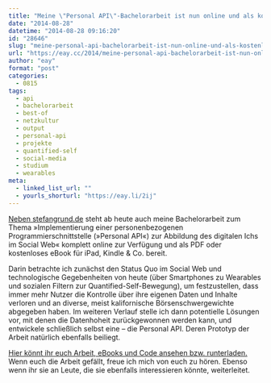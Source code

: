 ```yaml
---
title: "Meine \"Personal API\"-Bachelorarbeit ist nun online und als kostenloses eBook verfügbar"
date: "2014-08-28"
datetime: "2014-08-28 09:16:20"
id: "28646"
slug: "meine-personal-api-bachelorarbeit-ist-nun-online-und-als-kostenloses-ebook-verfuegbar"
url: "https://eay.cc/2014/meine-personal-api-bachelorarbeit-ist-nun-online-und-als-kostenloses-ebook-verfuegbar/"
author: "eay"
format: "post"
categories:
  - 0815
tags:
  - api
  - bachelorarbeit
  - best-of
  - netzkultur
  - output
  - personal-api
  - projekte
  - quantified-self
  - social-media
  - studium
  - wearables
meta:
  - linked_list_url: ""
  - yourls_shorturl: "https://eay.li/2ij"
---
```


[Neben stefangrund.de](//eay.cc/2014/introducing-stefangrund-de/) steht ab heute auch meine Bachelorarbeit zum Thema »Implementierung einer personenbezogenen Programmierschnittstelle (»Personal API«) zur Abbildung des digitalen Ichs im Social Web« komplett online zur Verfügung und als PDF oder kostenloses eBook für iPad, Kindle & Co. bereit.

Darin betrachte ich zunächst den Status Quo im Social Web und technologische Gegebenheiten von heute (über Smartphones zu Wearables und sozialen Filtern zur Quantified-Self-Bewegung), um festzustellen, dass immer mehr Nutzer die Kontrolle über ihre eigenen Daten und Inhalte verloren und an diverse, meist kalifornische Börsenschwergewichte abgegeben haben. Im weiteren Verlauf stelle ich dann potentielle Lösungen vor, mit denen die Datenhoheit zurückgewonnen werden kann, und entwickele schließlich selbst eine – die Personal API. Deren Prototyp der Arbeit natürlich ebenfalls beiliegt.

[Hier könnt ihr euch Arbeit, eBooks und Code ansehen bzw. runterladen.](http://stefangrund.de/personalapi/) Wenn euch die Arbeit gefällt, freue ich mich von euch zu hören. Ebenso wenn ihr sie an Leute, die sie ebenfalls interessieren könnte, weiterleitet.

